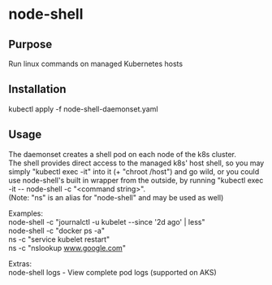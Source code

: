 # node-shell

## Purpose ##
Run linux commands on managed Kubernetes hosts  

## Installation ##
kubectl apply -f node-shell-daemonset.yaml  

## Usage ##
The daemonset creates a shell pod on each node of the k8s cluster.  
The shell provides direct access to the managed k8s' host shell, so you may simply "kubectl exec -it" into it (+ "chroot /host") and go wild, or you could use node-shell's built in wrapper from the outside, by running "kubectl exec -it <node-shell pod name> -- node-shell -c "\<command string\>".  
(Note: "ns" is an alias for "node-shell" and may be used as well)  
  
Examples:  
        node-shell -c "journalctl -u kubelet --since '2d ago' | less"  
        node-shell -c "docker ps -a"  
        ns -c "service kubelet restart"  
        ns -c "nslookup www.google.com"  
  
Extras:  
        node-shell logs <pod name> - View complete pod logs (supported on AKS)  
